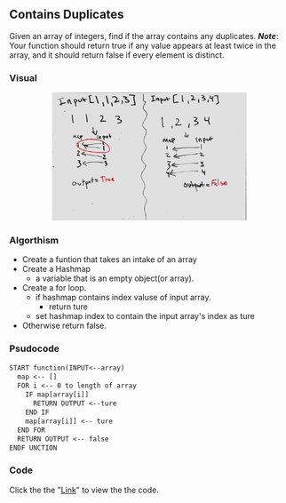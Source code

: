 ## Contains Duplicates
Given an array of integers, find if the array contains any duplicates.
__*Note*__:<br>
Your function should return true if any value appears at least twice in the array, and it should return false if every element is distinct.

### Visual
<p align="center">
<img src="containsdup.jpg"  width="350" >
</p>

### Algorthism
* Create a funtion that takes an intake of an array
* Create a Hashmap
  * a variable that is an empty object(or array).
* Create a for loop.
  * if hashmap contains index valuse of input array.
    * return ture
  * set hashmap index to contain the input array's index as ture 
* Otherwise return false.

### Psudocode
````
START function(INPUT<--array)
  map <-- []
  FOR i <-- 0 to length of array
    IF map[array[i]]
      RETURN OUTPUT <--ture
    END IF
    map[array[i]] <-- ture
  END FOR
  RETURN OUTPUT <-- false
ENDF UNCTION
````
### Code
 Click the the "[Link](containsDuplicate.js)" to view the the code. 
